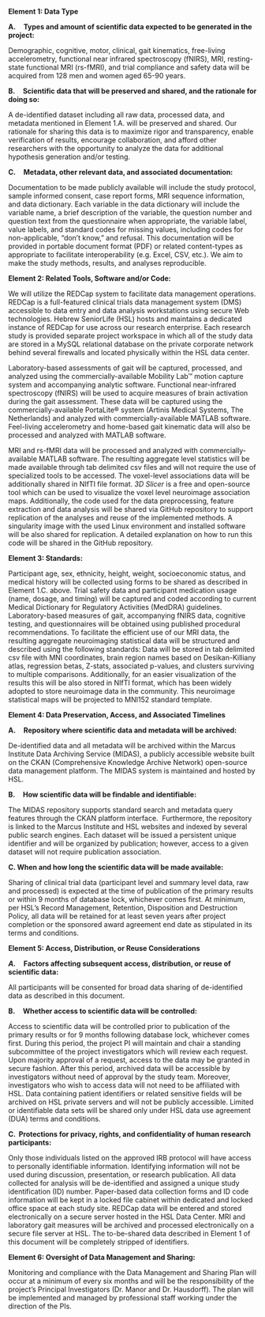 
**Element 1: Data Type**

**A.**    **Types and amount of scientific data expected to be generated in the project:**

Demographic, cognitive, motor, clinical, gait kinematics, free-living accelerometry, functional near infrared spectroscopy (fNIRS), MRI, resting-state functional MRI (rs-fMRI), and trial compliance and safety data will be acquired from 128 men and women aged 65-90 years.

**B.**    **Scientific data that will be preserved and shared, and the rationale for doing so:**

A de-identified dataset including all raw data, processed data, and metadata mentioned in Element 1.A. will be preserved and shared. Our rationale for sharing this data is to maximize rigor and transparency, enable verification of results, encourage collaboration, and afford other researchers with the opportunity to analyze the data for additional hypothesis generation and/or testing.

**C.**    **Metadata, other relevant data, and associated documentation:**

Documentation to be made publicly available will include the study protocol, sample informed consent, case report forms, MRI sequence information, and data dictionary. Each variable in the data dictionary will include the variable name, a brief description of the variable, the question number and question text from the questionnaire when appropriate, the variable label, value labels, and standard codes for missing values, including codes for non-applicable, “don’t know,” and refusal. This documentation will be provided in portable document format (PDF) or related content-types as appropriate to facilitate interoperability (e.g. Excel, CSV, etc.). We aim to make the study methods, results, and analyses reproducible.

**Element 2: Related Tools, Software and/or Code:**

We will utilize the REDCap system to facilitate data management operations. REDCap is a full-featured clinical trials data management system (DMS) accessible to data entry and data analysis workstations using secure Web technologies. Hebrew SeniorLife (HSL) hosts and maintains a dedicated instance of REDCap for use across our research enterprise. Each research study is provided separate project workspace in which all of the study data are stored in a MySQL relational database on the private corporate network behind several firewalls and located physically within the HSL data center.

Laboratory-based assessments of gait will be captured, processed, and analyzed using the commercially-available Mobility Lab™ motion capture system and accompanying analytic software. Functional near-infrared spectroscopy (fNIRS) will be used to acquire measures of brain activation during the gait assessment. These data will be captured using the commercially-available PortaLite® system (Artinis Medical Systems, The Netherlands) and analyzed with commercially-available MATLAB software. Feel-living accelerometry and home-based gait kinematic data will also be processed and analyzed with MATLAB software.

MRI and rs-fMRI data will be processed and analyzed with commercially-available MATLAB software. The resulting aggregate level statistics will be made available through tab delimited csv files and will not require the use of specialized tools to be accessed. The voxel-level associations data will be additionally shared in NIfTI file format. _3D Slicer_ is a free and open-source tool which can be used to visualize the voxel level neuroimage association maps. Additionally, the code used for the data preprocessing, feature extraction and data analysis will be shared via GitHub repository to support replication of the analyses and reuse of the implemented methods. A singularity image with the used Linux environment and installed software will be also shared for replication. A detailed explanation on how to run this code will be shared in the GitHub repository.

**Element 3: Standards:**

Participant age, sex, ethnicity, height, weight, socioeconomic status, and medical history will be collected using forms to be shared as described in Element 1.C. above. Trial safety data and participant medication usage (name, dosage, and timing) will be captured and coded according to current Medical Dictionary for Regulatory Activities (MedDRA) guidelines. Laboratory-based measures of gait, accompanying fNIRS data, cognitive testing, and questionnaires will be obtained using published procedural recommendations. To facilitate the efficient use of our MRI data, the resulting aggregate neuroimaging statistical data will be structured and described using the following standards: Data will be stored in tab delimited csv file with MNI coordinates, brain region names based on Desikan-Killiany atlas, regression betas, Z-stats, associated p-values, and clusters surviving to multiple comparisons. Additionally, for an easier visualization of the results this will be also stored in NIfTI format, which has been widely adopted to store neuroimage data in the community. This neuroimage statistical maps will be projected to MNI152 standard template.

**Element 4: Data Preservation, Access, and Associated Timelines**

**A.**    **Repository where scientific data and metadata will be archived:**

De-identified data and all metadata will be archived within the Marcus Institute Data Archiving Service (MIDAS), a publicly accessible website built on the CKAN (Comprehensive Knowledge Archive Network) open-source data management platform. The MIDAS system is maintained and hosted by HSL. 

**B.**    **How scientific data will be findable and identifiable:**

The MIDAS repository supports standard search and metadata query features through the CKAN platform interface.  Furthermore, the repository is linked to the Marcus Institute and HSL websites and indexed by several public search engines. Each dataset will be issued a persistent unique identifier and will be organized by publication; however, access to a given dataset will not require publication association.

**C. When and how long the scientific data will be made available:**

Sharing of clinical trial data (participant level and summary level data, raw and processed) is expected at the time of publication of the primary results or within 9 months of database lock, whichever comes first. At minimum, per HSL’s Record Management, Retention, Disposition and Destruction Policy, all data will be retained for at least seven years after project completion or the sponsored award agreement end date as stipulated in its terms and conditions. 
  
**Element 5: Access, Distribution, or Reuse Considerations**

**_A._**    **Factors affecting subsequent access, distribution, or reuse of scientific data:**

All participants will be consented for broad data sharing of de-identified data as described in this document.

**B.**    **Whether access to scientific data will be controlled:**

Access to scientific data will be controlled prior to publication of the primary results or for 9 months following database lock, whichever comes first. During this period, the project PI will maintain and chair a standing subcommittee of the project investigators which will review each request. Upon majority approval of a request, access to the data may be granted in secure fashion. After this period, archived data will be accessible by investigators without need of approval by the study team. Moreover, investigators who wish to access data will not need to be affiliated with HSL. Data containing patient identifiers or related sensitive fields will be archived on HSL private servers and will not be publicly accessible. Limited or identifiable data sets will be shared only under HSL data use agreement (DUA) terms and conditions.

**C.  Protections for privacy, rights, and confidentiality of human research participants:**

Only those individuals listed on the approved IRB protocol will have access to personally identifiable information. Identifying information will not be used during discussion, presentation, or research publication. All data collected for analysis will be de-identified and assigned a unique study identification (ID) number. Paper-based data collection forms and ID code information will be kept in a locked file cabinet within dedicated and locked office space at each study site. REDCap data will be entered and stored electronically on a secure server hosted in the HSL Data Center. MRI and laboratory gait measures will be archived and processed electronically on a secure file server at HSL. The to-be-shared data described in Element 1 of this document will be completely stripped of identifiers.

**Element 6: Oversight of Data Management and Sharing:**

Monitoring and compliance with the Data Management and Sharing Plan will occur at a minimum of every six months and will be the responsibility of the project’s Principal Investigators (Dr. Manor and Dr. Hausdorff). The plan will be implemented and managed by professional staff working under the direction of the PIs.